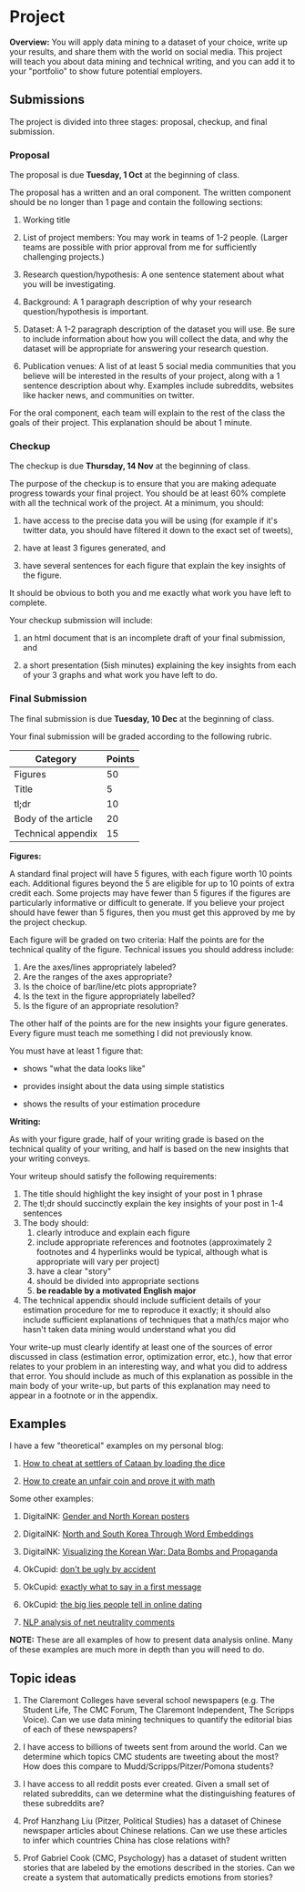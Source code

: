 # Project

**Overview:** 
You will apply data mining to a dataset of your choice,
write up your results,
and share them with the world on social media.
This project will teach you about data mining and technical writing,
and you can add it to your "portfolio" to show future potential employers.

## Submissions

The project is divided into three stages: proposal, checkup, and final submission.

### Proposal

The proposal is due **Tuesday, 1 Oct** at the beginning of class.

The proposal has a written and an oral component.
The written component should be no longer than 1 page and contain the following sections:

1. Working title

1. List of project members:  You may work in teams of 1-2 people.  (Larger teams are possible with prior approval from me for sufficiently challenging projects.)

1. Research question/hypothesis: A one sentence statement about what you will be investigating.

1. Background: A 1 paragraph description of why your research question/hypothesis is important.

1. Dataset: A 1-2 paragraph description of the dataset you will use.  Be sure to include information about how you will collect the data, and why the dataset will be appropriate for answering your research question.

1. Publication venues: A list of at least 5 social media communities that you believe will be interested in the results of your project, along with a 1 sentence description about why.  Examples include subreddits, websites like hacker news, and communities on twitter.

For the oral component,
each team will explain to the rest of the class the goals of their project.
This explanation should be about 1 minute.

### Checkup

The checkup is due **Thursday, 14 Nov** at the beginning of class.

The purpose of the checkup is to ensure that you are making adequate progress towards your final project.
You should be at least 60% complete with all the technical work of the project.
At a minimum, you should:

1. have access to the precise data you will be using (for example if it's twitter data, you should have filtered it down to the exact set of tweets),

1. have at least 3 figures generated, and

1. have several sentences for each figure that explain the key insights of the figure.

It should be obvious to both you and me exactly what work you have left to complete.

Your checkup submission will include:

1. an html document that is an incomplete draft of your final submission, and

1. a short presentation (5ish minutes) explaining the key insights from each of your 3 graphs and what work you have left to do.

### Final Submission

The final submission is due **Tuesday, 10 Dec** at the beginning of class.

Your final submission will be graded according to the following rubric.

| Category              | Points  | 
| --------------------- | ------- |
| Figures               | 50      |
| Title                 | 5       |
| tl;dr                 | 10      |
| Body of the article   | 20      | 
| Technical appendix    | 15      |

**Figures:**

A standard final project will have 5 figures, with each figure worth 10 points each.
Additional figures beyond the 5 are eligible for up to 10 points of extra credit each.
Some projects may have fewer than 5 figures if the figures are particularly informative or difficult to generate.
If you believe your project should have fewer than 5 figures, 
then you must get this approved by me by the project checkup.

Each figure will be graded on two criteria:
Half the points are for the technical quality of the figure.
Technical issues you should address include:

1. Are the axes/lines appropriately labeled?
1. Are the ranges of the axes appropriate?
1. Is the choice of bar/line/etc plots appropriate?
1. Is the text in the figure appropriately labelled?
1. Is the figure of an appropriate resolution?

The other half of the points are for the new insights your figure generates.
Every figure must teach me something I did not previously know.

You must have at least 1 figure that:

* shows "what the data looks like"

* provides insight about the data using simple statistics

* shows the results of your estimation procedure

**Writing:**

As with your figure grade, half of your writing grade is based on the technical quality of your writing, and half is based on the new insights that your writing conveys.

Your writeup should satisfy the following requirements:

1. The title should highlight the key insight of your post in 1 phrase
1. The tl;dr should succinctly explain the key insights of your post in 1-4 sentences
1. The body should:
    1. clearly introduce and explain each figure
    1. include appropriate references and footnotes (approximately 2 footnotes and 4 hyperlinks would be typical, although what is appropriate will vary per project)
    1. have a clear "story"
    1. should be divided into appropriate sections
    1. **be readable by a motivated English major**
1. The technical appendix should include sufficient details of your estimation procedure for me to reproduce it exactly; it should also include sufficient explanations of techniques that a math/cs major who hasn't taken data mining would understand what you did

Your write-up must clearly identify at least one of the sources of error discussed in class (estimation error, optimization error, etc.), how that error relates to your problem in an interesting way, and what you did to address that error.
You should include as much of this explanation as possible in the main body of your write-up, 
but parts of this explanation may need to appear in a footnote or in the appendix.

## Examples

I have a few "theoretical" examples on my personal blog:

1. [How to cheat at settlers of Cataan by loading the dice](https://izbicki.me/blog/how-to-cheat-at-settlers-of-catan-by-loading-the-dice-and-prove-it-with-p-values.html)

1. [How to create an unfair coin and prove it with math](https://izbicki.me/blog/how-to-create-an-unfair-coin-and-prove-it-with-math.html)

Some other examples:

1. DigitalNK: [Gender and North Korean posters](https://digitalnk.com/blog/2017/09/30/gender-distribution-in-north-korean-posters/)

1. DigitalNK: [North and South Korea Through Word Embeddings](https://digitalnk.com/blog/2017/12/23/north-and-south-korea-through-word-embeddings/)

1. DigitalNK: [Visualizing the Korean War: Data Bombs and Propaganda](https://digitalnk.com/blog/2017/10/08/visualizing-the-korean-war-bombs-propaganda-and-data-visualization/)

1. OkCupid: [don't be ugly by accident](https://theblog.okcupid.com/dont-be-ugly-by-accident-b378f261dea4)

1. OkCupid: [exactly what to say in a first message](https://theblog.okcupid.com/exactly-what-to-say-in-a-first-message-2bf680806c72)

1. OkCupid: [the big lies people tell in online dating](https://theblog.okcupid.com/the-big-lies-people-tell-in-online-dating-a9e3990d6ae2)

1. [NLP analysis of net neutrality comments](https://medium.com/hackernoon/more-than-a-million-pro-repeal-net-neutrality-comments-were-likely-faked-e9f0e3ed36a6)

**NOTE:**
These are all examples of how to present data analysis online.
Many of these examples are much more in depth than you will need to do.

## Topic ideas

1. The Claremont Colleges have several school newspapers (e.g. The Student Life, The CMC Forum, The Claremont Independent, The Scripps Voice).  Can we use data mining techniques to quantify the editorial bias of each of these newspapers?

1. I have access to billions of tweets sent from around the world.  Can we determine which topics CMC students are tweeting about the most?  How does this compare to Mudd/Scripps/Pitzer/Pomona students?

1. I have access to all reddit posts ever created.  Given a small set of related subreddits, can we determine what the distinguishing features of these subreddits are?

1. Prof Hanzhang Liu (Pitzer, Political Studies) has a dataset of Chinese newspaper articles about Chinese relations.  Can we use these articles to infer which countries China has close relations with?

1. Prof Gabriel Cook (CMC, Psychology) has a dataset of student written stories that are labeled by the emotions described in the stories.  Can we create a system that automatically predicts emotions from stories?
